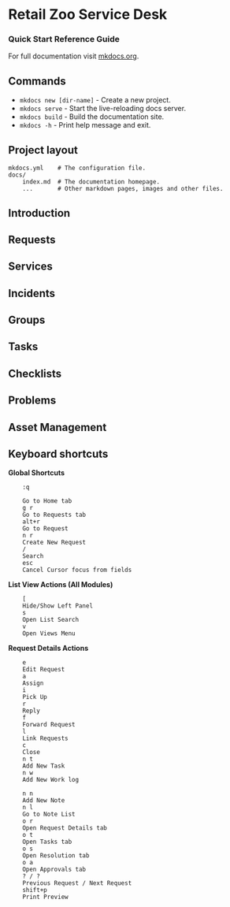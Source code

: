 # Retail Zoo Service Desk 

### Quick Start Reference Guide 

For full documentation visit [mkdocs.org](https://www.mkdocs.org).

## Commands

* `mkdocs new [dir-name]` - Create a new project.
* `mkdocs serve` - Start the live-reloading docs server.
* `mkdocs build` - Build the documentation site.
* `mkdocs -h` - Print help message and exit.

## Project layout

    mkdocs.yml    # The configuration file.
    docs/
        index.md  # The documentation homepage.
        ...       # Other markdown pages, images and other files.

## Introduction 


## Requests


## Services


## Incidents


## Groups


## Tasks


## Checklists


## Problems


## Asset Management 


## Keyboard shortcuts

**Global Shortcuts**
```
    :q

    Go to Home tab
    g r
    Go to Requests tab
    alt+r
    Go to Request
    n r
    Create New Request
    /
    Search
    esc
    Cancel Cursor focus from fields
```
**List View Actions (All Modules)**

```
    [
    Hide/Show Left Panel
    s
    Open List Search
    v
    Open Views Menu
```
**Request Details Actions**

```
    e
    Edit Request
    a
    Assign
    i
    Pick Up
    r
    Reply
    f
    Forward Request
    l
    Link Requests
    c
    Close
    n t
    Add New Task
    n w
    Add New Work log

    n n
    Add New Note
    n l
    Go to Note List
    o r
    Open Request Details tab
    o t
    Open Tasks tab
    o s
    Open Resolution tab
    o a
    Open Approvals tab
    ? / ?
    Previous Request / Next Request
    shift+p
    Print Preview
```

